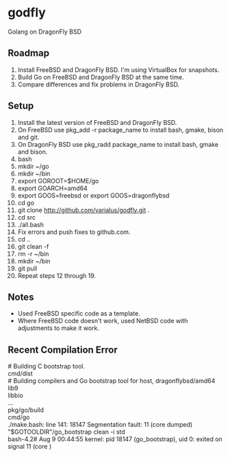 godfly
======

Golang on DragonFly BSD

Roadmap
-------

1. Install FreeBSD and DragonFly BSD. I'm using VirtualBox for snapshots.
2. Build Go on FreeBSD and DragonFly BSD at the same time.
3. Compare differences and fix problems in DragonFly BSD.

Setup
-----

1. Install the latest version of FreeBSD and DragonFly BSD.
2. On FreeBSD use pkg_add -r package_name to install bash, gmake, bison and git.
3. On DragonFly BSD use pkg_radd package_name to install bash, gmake and bison.
4. bash
5. mkdir ~/go
6. mkdir ~/bin
7. export GOROOT=$HOME/go
8. export GOARCH=amd64
9. export GOOS=freebsd or export GOOS=dragonflybsd
10. cd go
11. git clone http://github.com/varialus/godfly.git .
12. cd src
13. ./all.bash
14. Fix errors and push fixes to github.com.
15. cd ..
16. git clean -f
17. rm -r ~/bin
18. mkdir ~/bin
19. git pull
20. Repeat steps 12 through 19.

Notes
-----

* Used FreeBSD specific code as a template.
* Where FreeBSD code doesn't work, used NetBSD code with adjustments to make it work.

Recent Compilation Error
------------------------

\# Building C bootstrap tool.</br>
cmd/dist</br>
\# Building compilers and Go bootstrap tool for host, dragonflybsd/amd64</br>
lib9</br>
libbio</br>
...</br>
pkg/go/build</br>
cmd/go</br>
./make.bash: line 141: 18147 Segmentation fault: 11 (core dumped) "$GOTOOLDIR"/go_bootstrap clean -i std</br>
bash-4.2# Aug  9 00:44:55  kernel: pid 18147 (go_bootstrap), uid 0: exited on signal 11 (core )
